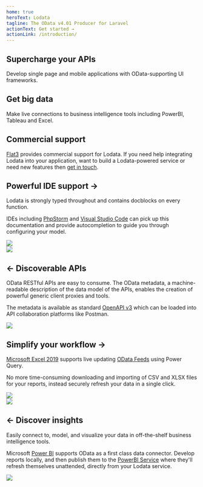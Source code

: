 ```yaml
---
home: true
heroText: Lodata
tagline: The OData v4.01 Producer for Laravel
actionText: Get started →
actionLink: /introduction/
---
```


<div class="grid grid-cols-1 sm:grid-cols-3 gap-x-4 gap-y-8 mb-16">
<div>
<h2>Supercharge your APIs</h2>
<p>Develop single page and mobile applications with OData-supporting UI frameworks.</p>
</div>
<div>
<h2>Get big data</h2>
<p>Make live connections to business intelligence tools including PowerBI, Tableau and Excel.</p>
</div>
<div>
<h2>Commercial support</h2>
<p><a href="https://flat3.co">Flat3</a> provides commercial support for Lodata. If you need help integrating Lodata into your application, want to build
  a Lodata-powered service or need new features then <a href="https://flat3.co">get in touch</a>.</p>
</div>
</div>

<div class="grid grid-cols-1 sm:grid-cols-2 gap-x-4 gap-y-8 mb-16">
<div>
<h2>Powerful IDE support <span class="hidden sm:inline">&rarr;</span></h2>

Lodata is strongly typed throughout and contains docblocks on every function.

IDEs including [PhpStorm](https://www.jetbrains.com/phpstorm/) and
[Visual Studio Code](https://code.visualstudio.com/docs/languages/php)
can pick up this documentation and provide autocompletion to guide you through configuring your model.

</div>

<div><img src="./img/phpstorm.png"/></div>

<div class="hidden sm:block"><img src="./img/postman.png"/></div>

<div>
<h2><span class="hidden sm:inline">&larr;</span> Discoverable APIs</h2>

OData RESTful APIs are easy to consume. The OData metadata, a machine-readable description of the data model of the APIs,
enables the creation of powerful generic client proxies and tools.

The metadata is available as standard [OpenAPI v3](https://www.openapis.org)
which can be loaded into API collaboration platforms like Postman.

</div>

<div class="sm:hidden"><img src="./img/postman.png"/></div>

<div>
<h2>Simplify your workflow <span class="hidden sm:inline">&rarr;</span></h2>

[Microsoft Excel 2019](https://www.microsoft.com/en-gb/microsoft-365/excel) supports live updating
[OData Feeds](https://docs.microsoft.com/en-us/power-query/connectors/odatafeed) using Power Query.

No more time-consuming downloading and importing of CSV and XLSX files for your reports, instead securely refresh your
data in a single click.

</div>

<div><img src="./img/excel.png"/></div>

<div class="hidden sm:block"><img src="./img/powerbi.png"></div>

<div>
<h2><span class="hidden sm:inline">&larr;</span> Discover insights</h2>

Easily connect to, model, and visualize your data in off-the-shelf business intelligence tools.

Microsoft [Power BI](https://powerbi.microsoft.com) supports OData as a first class data connector. Develop
reports locally, and then publish them to the [PowerBI Service](https://docs.microsoft.com/en-us/power-bi/fundamentals/power-bi-service-overview)
where they'll refresh themselves unattended, directly from your Lodata service.

</div>

<div class="sm:hidden"><img src="./img/powerbi.png"></div>

</div>
